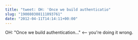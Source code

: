 ```yaml
---
title: "tweet: OH: 'Once we build authenticatio"
slug: "190080308111093761"
date: "2012-04-11T14:14:11+00:00"
---
```

OH: "Once we build authentication…"  &lt;-- you're doing it wrong.